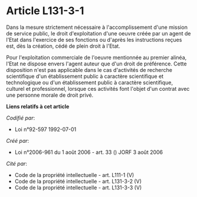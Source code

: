 # Article L131-3-1

Dans la mesure strictement nécessaire à l'accomplissement d'une mission de service public, le droit d'exploitation d'une
oeuvre créée par un agent de l'Etat dans l'exercice de ses fonctions ou d'après les instructions reçues est, dès la création,
cédé de plein droit à l'Etat.

Pour l'exploitation commerciale de l'oeuvre mentionnée au premier alinéa, l'Etat ne dispose envers l'agent auteur que d'un
droit de préférence. Cette disposition n'est pas applicable dans le cas d'activités de recherche scientifique d'un
établissement public à caractère scientifique et technologique ou d'un établissement public à caractère scientifique,
culturel et professionnel, lorsque ces activités font l'objet d'un contrat avec une personne morale de droit privé.

**Liens relatifs à cet article**

_Codifié par_:

  - Loi n°92-597 1992-07-01

_Créé par_:

  - Loi n°2006-961 du 1 août 2006 - art. 33 () JORF 3 août 2006

_Cité par_:

  - Code de la propriété intellectuelle - art. L111-1 (V)
  - Code de la propriété intellectuelle - art. L131-3-2 (V)
  - Code de la propriété intellectuelle - art. L131-3-3 (V)
